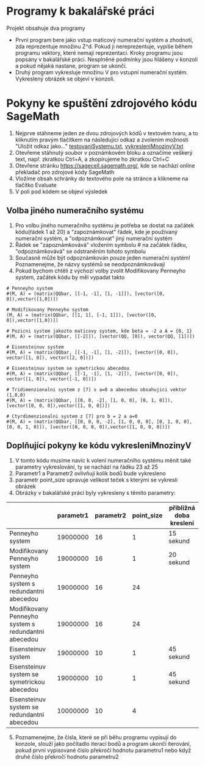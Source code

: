 # Programy k bakalářské práci
Projekt obsahuje dva programy
- První program bere jako vstup maticový numerační systém a zhodnotí, zda reprezentuje množinu Z^d. Pokud ji nereprezentuje, vypíše během programu vektory, které nemají reprezentaci. Kroky programu jsou popsány v bakalářské práci. Nesplněné podmínky jsou hlášeny v konzoli a pokud nějaká nastane, program se ukončí.
- Druhý program vykresluje množinu V pro vstupní numerační systém. Vykreslený obrázek se objeví v konzoli.
# Pokyny ke spuštění zdrojového kódu SageMath
1. Nejprve stáhneme jeden ze dvou zdrojových kódů v textovém tvaru, a to kliknutím pravým tlačítkem na následující odkaz a zvolením možnosti "Uložit odkaz jako..." [testovaniSystemu.txt](https://raw.githubusercontent.com/StefanHajduk/BachelorThesis/master/testovaniSystemu.txt), [vykresleniMnozinyV.txt](https://raw.githubusercontent.com/StefanHajduk/BachelorThesis/master/vykresleniMnozinyV.txt)
2. Otevřeme stáhnutý soubor v poznámkovém bloku a označíme veškerý text, např. zkratkou Ctrl+A, a zkopírujeme ho zkratkou Ctrl+C
3. Otevřene stránku https://sagecell.sagemath.org/, kde se nachází online překladač pro zdrojové kódy SageMath
4. Vložíme obsah schránky do textového pole na stránce a klikneme na tlačítko Evaluate
5. V poli pod kódem se objeví výsledek
## Volba jiného numeračního systému
1. Pro volbu jiného numeračního systému je potřeba se dostat na začátek kódu(řádek 1 až 20) a "zapoznámkovat" řádek, kde je používaný numerační systém, a "odpoznámkovat" jiný numerační systém
2. Řádek se "zapoznámkovává" vložením symbolu # na začátek řádku, "odpoznámkovává" se odstraněním tohoto symbolu
3. Současně může být odpoznámkován pouze jeden numerační systém! Poznamenejme, že názvy systémů se neodpoznámkovávají
4. Pokud bychom chtěli z výchozí volby zvolit Modifikovany Penneyho system, začátek kódu by měl vypadat takto
```console
# Penneyho system
#(M, A) = (matrix(QQbar, [[-1, -1], [1, -1]]), [vector([0, 0]),vector([1,0])])

# Modifikovany Penneyho system
(M, A) = (matrix(QQbar, [[1, 1], [-1, 1]]), [vector([0, 0]),vector([1,0])])

# Pozicni system jakozto maticovy system, kde beta = -2 a A = {0, 1}
#(M, A) = (matrix(QQbar, [[-2]]), [vector(QQ, [0]), vector(QQ, [1])])

# Eisensteinuv system
#(M, A) = (matrix(QQbar, [[-1, -1], [1, -2]]), [vector([0, 0]), vector([1, 0]), vector([2, 0])])

# Eisensteinuv system se symetrickou abecedou
#(M, A) = (matrix(QQbar, [[-1, -1], [1, -2]]), [vector([0, 0]), vector([1, 0]), vector([-1, 0])])

# Tridimenzionalni system z [7] s a=0 a abecedou obsahujici vektor (1,0,0)
#(M, A) = (matrix(QQbar, [[0, 0, -2], [1, 0, 0], [0, 1, 0]]), [vector([0, 0, 0]),vector([1, 0, 0])])

# Ctyrdimenzionalni system z [7] pro b = 2 a a=0
#(M, A) = (matrix(QQbar, [[0, 0, 0, -2], [1, 0, 0, 0], [0, 1, 0, 0], [0, 0, 1, 0]]), [vector([0, 0, 0, 0]),vector([1, 0, 0, 0])])
```
## Doplňující pokyny ke kódu vykresleniMnozinyV
1. V tomto kódu musíme navíc k volení numeračního systému měnit také parametry vykreslování, ty se nachází na řádku 23 až 25
2. Parametr1 a Parametr2 ovlivňují kolik bodů bude vykresleno
3. parametr point_size upravuje velikost teček s kterými se vykreslí obrázek
4. Obrázky v bakalářské práci byly vykresleny s těmito parametry:

|                                                     | parametr1 | parametr2 | point_size | přibližná doba kreslení |
|-----------------------------------------------------|-----------|-----------|------------|-------------------------|
| Penneyho system                                     | 19000000  | 16        | 1          | 15 sekund               |
| Modifikovany Penneyho system                        | 19000000  | 16        | 1          | 20 sekund               |
| Penneyho system s redundantni abecedou              | 19000000  | 16        | 24         |                         |
| Modifikovany Penneyho system s redundantni abecedou | 19000000  | 16        | 24         |                         |
| Eisensteinuv system                                 | 19000000  | 10        | 1          | 45 sekund               |
| Eisensteinuv system se symetrickou abecedou         | 19000000  | 10        | 1          | 45 sekund               |
| Eisensteinuv system se redundantni abecedou         | 10000000  | 10        | 4          |                         |

5. Poznamenejme, že čísla, které se při běhu programu vypisují do konzole, slouží jako počítadlo iterací bodů a program ukončí iterování, pokud první vypisované číslo překročí hodnotu parametru1 nebo když druhé číslo překročí hodnotu parametru2
